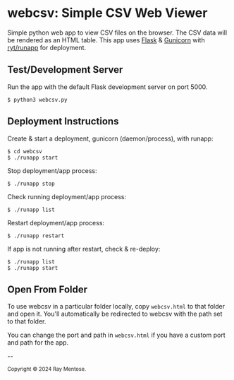 # webcsv: Simple CSV Web Viewer

Simple python web app to view CSV files on the browser. The CSV data will be rendered as an HTML table. This app uses [Flask](https://github.com/flask/flask) & [Gunicorn](https://github.com/gunicorn/gunicorn) with [ryt/runapp](https://github.com/ryt/runapp) for deployment.

## Test/Development Server

Run the app with the default Flask development server on port 5000.

```
$ python3 webcsv.py
```

## Deployment Instructions

Create & start a deployment, gunicorn (daemon/process), with runapp:

```
$ cd webcsv
$ ./runapp start
```

Stop deployment/app process:

```
$ ./runapp stop
```

Check running deployment/app process:

```
$ ./runapp list
```

Restart deployment/app process:

```
$ ./runapp restart
```

If app is not running after restart, check & re-deploy:

```
$ ./runapp list
$ ./runapp start
```

## Open From Folder

To use webcsv in a particular folder locally, copy `webcsv.html` to that folder and open it. You'll automatically be redirected to webcsv with the path set to that folder.

You can change the port and path in `webcsv.html` if you have a custom port and path for the app.

--

<small>Copyright &copy; 2024 Ray Mentose.</small>

